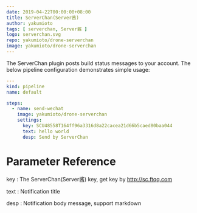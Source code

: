 ```yaml
---
date: 2019-04-22T00:00:00+08:00
title: ServerChan(Server酱)
author: yakumioto
tags: [ serverchan, Server酱 ]
logo: serverchan.svg
repo: yakumioto/drone-serverchan
image: yakumioto/drone-serverchan
---
```


The ServerChan plugin posts build status messages to your account. The below pipeline configuration demonstrates simple usage:

```yaml
---
kind: pipeline
name: default

steps:
  - name: send-wechat
    image: yakumioto/drone-serverchan
    settings:
      key: SCU48558T164ff96a3316d8a22cacea21d66b5caed80baa044
      text: hello world
      desp: Send by ServerChan
```

# Parameter Reference

key
: The ServerChan(Server酱) key, get key by <http://sc.ftqq.com>

text
: Notification title

desp
: Notification body message, support markdown